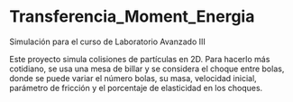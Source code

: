 # Transferencia_Moment_Energia

Simulación para el curso de Laboratorio Avanzado III 

Este proyecto simula colisiones de partículas en 2D. Para hacerlo más cotidiano, se usa una mesa de billar y se considera el choque entre bolas, donde se puede variar el número bolas, su masa, velocidad inicial, parámetro de fricción y el porcentaje de elasticidad en los choques.
